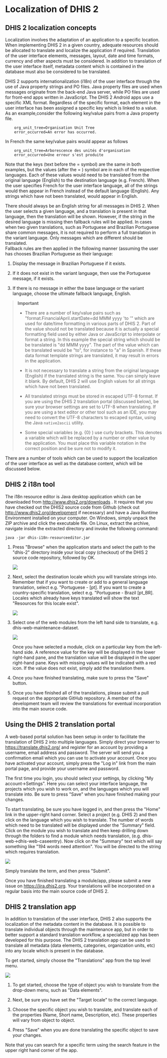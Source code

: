 # Localization of DHIS 2

## DHIS 2 localization concepts

<!--DHIS2-SECTION-ID:localization-intro-->

Localization involves the adaptation of an application to a specific
location. When implementing DHIS 2 in a given country, adequate resources
should be allocated to translate and localize the application if required.
Translation of the user interface elements, messages, layout, date and
time formats, currency and other aspects must be considered. In addition
to translation of the user interface itself, metadata content which is
contained in the database must also be considered to be translated.

DHIS 2 supports internationalization (i18n) of the user interface through
the use of Java property strings and PO files. Java property files are used
when messages originate from the back-end Java server, while PO files
are used for front-end apps written in JavaScript.
The DHIS 2 Android apps use a specific XML format.
Regardless of the specific format, each element in the user interface has
been assigned a specific key which is linked to a value.
As an example,consider the following key/value pairs from a Java property file.

```
    org_unit_tree=Organisation Unit Tree
    error_occurred=An error has occurred.
```

In French the same key/value pairs would appear as follows

```
    org_unit_tree=Arborescence des unités d'organisation
    error_occurred=Une erreur s'est produite
```

Note that the keys (text before the = symbol) are the same in both
examples, but the values (after the = ) symbol are in each of the
respective languages. Each of these values would need to be
translated from the original language (English) to the destination
language (e.g. French). When the user specifies French for the user
interface language, all of the strings would then appear in French
instead of the default language (English). Any strings which have not
been translated, would appear in English.

There should always be an English string for all messages in DHIS 2.
When the user selects a given language, and a translation is present in that
language, then the translation will be shown. However, if the string in the
desired language is missing then fallback rules will be applied.  In cases when
two given translations, such as Portuguese and Brazilian Portuguese share
common messages, it is not required to perform a full translation in the
variant language. Only messages which are different should be translated.  
Fallback rules are then applied in the following manner (assuming the user has
chooses Brazilian Portuguese as their language:

1.  Display the message in Brazilian Portuguese if it exists.

2.  If it does not exist in the variant language, then use the Portuguese
    message, if it exists.

3.  If there is no message in either the base language or the variant language,
    choose the ultimate fallback language, English.

> **Important**
>
>   - There are a number of key/value pairs such as
>     "format.FinancialApril.startDate=dd MMM yyyy 'to '" which are used
>     for date/time formatting in various parts of DHIS 2. Part of the value
>     should not be translated because it is actually a special formatting
>     field used by either Java or JavaScript to interpolate or format a string.
>     In this example the special string which should be be translated is
>     "dd MMM yyyy".  The part of the value which can be translated would be
>     "to", for instance to "a" in Spanish. If these data format template
>     strings are translated, it may result in errors in the application.
>
>   - It is not necessary to translate a string from the original
>     language (English) if the translated string is the same. You can
>     simply leave it blank. By default, DHIS 2 will use English values
>     for all strings which have not been translated.
>
>   - All translated strings must be stored in escaped UTF-8 format. If
>     you are using the DHIS 2 translation portal (discussed below), be sure
>     your browser settings are set to UTF-8 when translating. If you are using
>     a text editor or other tool such as an IDE, you may need to convert
>     the UTF-8 characters to escaped syntax, using the Java
>     `native2ascii` utility.
>
>   - Some special variables (e.g. {0} ) use curly brackets. This
>     denotes a variable which will be replaced by a number or other
>     value by the application. You must place this variable notation in
>     the correct position and be sure not to modify it.

There are a number of tools which can be used to support the
localization of the user interface as well as the database content,
which will be discussed below.

## DHIS 2 i18n tool

<!--DHIS2-SECTION-ID:dhis2-i18n-translations-tool-->

The i18n resource editor is Java desktop application which can be
downloaded from http://www.dhis2.org/downloads . It requires that you
have checked out the DHIS2 source code from Github (check out
http://www.dhis2.org/development if necessary) and have a Java Runtime
Environment installed on your computer. On Windows, simply unpack the ZIP
archive and click the executable file. On Linux, extract the archive,
navigate inside the extracted directory and invoke the following command:

    java -jar dhis-i18n-resourceeditor.jar

1.  Press "Browse" when the application starts and select the path to
    the "dhis-2" directory inside your local copy (checkout) of the
    DHIS 2 source code repository, followed by OK.


    ![](resources/images/i18n/i18n_tool_startup.png)


2.  Next, select the destination locale which you will translate strings
    into. Remember that if you want to create or add to a general
    language translation, select e.g. "Portuguese - \[pt\]. If you want
    to create a country-specific translation, select e.g. "Portuguese -
    Brazil \[pt\_BR\]. Locales which already have keys translated will
    show the text "Resources for this locale exist".


    ![](resources/images/i18n/i18n_tool_select_locale.png)


3.  Select one of the web modules from the left hand side to translate,
    e.g. dhis-web-maintenance-dataset.


    ![](resources/images/i18n/i18n_tool_main_window.png)

    Once you have selected a module, click on a particular key from the
    left-hand side. A reference value for the key will be displayed in
    the lower right-hand pane, and the translation value will be
    displayed in the upper right-hand pane. Keys with missing values
    will be indicated with a red icon. If the value does not exist,
    simply add the translation there.

4.  Once you have finished translating, make sure to press the "Save"
    button.

5.  Once you have finished all of the translations, please submit a pull
    request on the appropriate GitHub repository. A member of the development
    team will review the translations for eventual incorporation into the
    main source code.

## Using the DHIS 2 translation portal

<!--DHIS2-SECTION-ID:translation-server-->

A web-based portal solution has been setup in order to facilitate the
translation of DHIS 2 into multiple languages. Simply direct your
browser to <https://translate.dhis2.org/> and register for an account by
providing a username, email address and password. The server will send
you a confirmation email which you can use to activate your account.
Once you have activated your account, simply press the "Log in" link
from the main portal page, and provide your username and password.

The first time you login, you should select your settings, by clicking
"My account-\>Settings". Here you can select your interface language,
the projects which you wish to work on, and the languages which you will
translate into. Be sure to press "Save" when you have finished making
your changes.

To start translating, be sure you have logged in, and then press the
"Home" link in the upper-right hand corner. Select a project (e.g.
DHIS 2) and then click on the language which you wish to translate. The
number of words which need to be translated will be displayed under the
"Summary" field. Click on the module you wish to translate and then keep
drilling down through the folders to find a module which needs
translation, (e.g. dhis-web-\>dhis-web-caseentry). Now click on the
"Summary" text which will say something like "194 words need attention".
You will be directed to the string which requires translation.


![](resources/images/i18n/i18n_web_portal_translate.png)

Simply translate the term, and then press "Submit".

Once you have finished translating a module/app, please submit a new issue
on <https://jira.dhis2.org>. Your translations will be incorporated on a
regular basis into the main source code of DHIS 2.


## DHIS 2  translation app

<!--DHIS2-SECTION-ID:translations-app-->

In addition to translation of the user interface, DHIS 2 also supports
the localization of the metadata content in the database. It is possible
to translate individual objects through the maintenance app, but in
order to better support a standard translation workflow, a specialized
app has been developed for this purpose. The DHIS 2 translation app can
be used to translate all metadata (data elements, categories,
organization units, etc) into any locale which is present in the
database.

To get started, simply choose the "Translations" app from the top level
menu.

![](resources/images/i18n/translations_app.png)

1.  To get started, choose the type of object you wish to translate from the
    drop-down menu, such as "Data elements".

2.  Next, be sure you have set the "Target locale" to the correct language.

3.  Choose the specific object you wish to translate, and translate each
    of the properties (Name, Short name, Description, etc). These
    properties will vary from object to object.

4.  Press "Save" when you are done translating the specific object to
    save your changes.


Note that you can search for a specific term using the search feature in the
upper right hand corner of the app.
